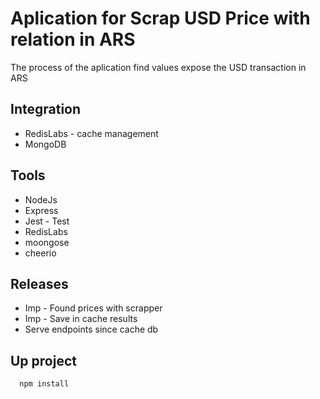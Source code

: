 # Aplication for Scrap USD Price with relation in ARS

  The process of the aplication find values expose the USD transaction in ARS

## Integration

  * RedisLabs - cache management
  * MongoDB

## Tools 

  * NodeJs
  * Express
  * Jest - Test
  * RedisLabs
  * moongose
  * cheerio

## Releases

  * Imp - Found prices with scrapper
  * Imp - Save in cache results
  * Serve endpoints since cache db

## Up project

  ```bash
    npm install
  ```


